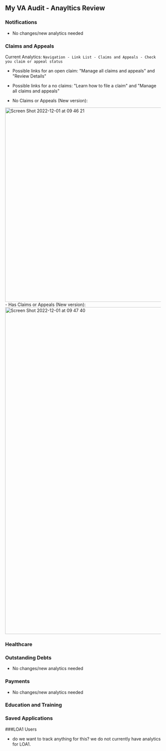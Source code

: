 ## My VA Audit - Anayltics Review

### Notifications
- No changes/new analytics needed

### Claims and Appeals
Current Analytics: `Navigation - Link List - Claims and Appeals - Check you claim or appeal status`

- Possible links for an open claim: "Manage all claims and appeals" and "Review Details"
- Possible links for a no claims: "Learn how to file a claim" and "Manage all claims and appeals"

- No Claims or Appeals (New version): 
<img width="626" alt="Screen Shot 2022-12-01 at 09 46 21" src="https://user-images.githubusercontent.com/97113607/205082638-19f957b8-682c-4ac0-9703-e9c290e99e40.png">
- Has Claims or Appeals (New version): 
<img width="1053" alt="Screen Shot 2022-12-01 at 09 47 40" src="https://user-images.githubusercontent.com/97113607/205082984-4d6bd320-a485-4746-be80-6c25489bc6c3.png">



### Healthcare

### Outstanding Debts
- No changes/new analytics needed

### Payments
- No changes/new analytics needed

### Education and Training


### Saved Applications

###LOA1 Users
- do we want to track anything for this? we do not currently have analytics for LOA1.

